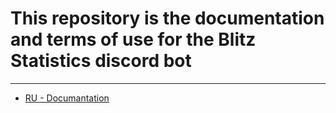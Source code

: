 # This repository is the documentation and terms of use for the Blitz Statistics discord bot
---
- [RU - Documantation](https://github.com/SchottkyDi0de/Blitz_Statistics-docs/blob/main/docs/RU.md)
